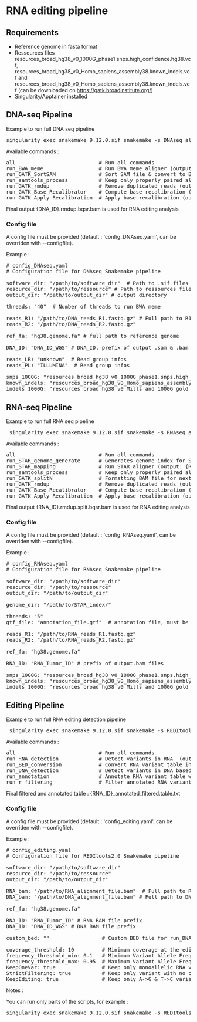 # RNA editing pipeline


## Requirements 

- Reference genome in fasta format
- Ressources files resources_broad_hg38_v0_1000G_phase1.snps.high_confidence.hg38.vcf, resources_broad_hg38_v0_Homo_sapiens_assembly38.known_indels.vcf and resources_broad_hg38_v0_Homo_sapiens_assembly38.known_indels.vcf (can be downloaded on https://gatk.broadinstitute.org/)
- Singularity/Apptainer installed


## DNA-seq Pipeline 

Example to run full DNA seq pipeline

<pre>singularity exec snakemake_9.12.0.sif snakemake -s DNAseq_align_pipeline.sf --cores 4 all </pre>

Available commands : 

<pre>all                           # Run all commands
run_BWA_meme                  # Run BWA meme aligner (output : {DNA_ID}.sam)
run_GATK_SortSAM              # Sort SAM file & convert to BAM file (output : {DNA_ID}.sort.bam) 
run_samtools_process          # Keep only properly paired aligned reads with a MAPQ ≥ 20  (output : {DNA_ID}.processed.bam)
run_GATK_rmdup                # Remove duplicated reads (output : {DNA_ID}.rmdup.bam) 
run_GATK_Base_Recalibrator    # Compute base recalibration (output : {DNA_ID}_recal_data.table) 
run_GATK_Apply_Recalibration  # Apply base recalibration (output : {DNA_ID}.rmdup.bqsr.bam) 
</pre>

Final output {DNA_ID}.rmdup.bqsr.bam is used for RNA editing analysis 
 

### Config file 

A config file must be provided (default : 'config_DNAseq.yaml',  can be overriden with --configfile).

Example : 

<pre># config_DNAseq.yaml
# Configuration file for DNAseq Snakemake pipeline

software_dir: "/path/to/software_dir"  # Path to .sif files and Rscript 
resource_dir: "/path/to/ressource" # Path to ressources files (GATK ressources files)
output_dir: "/path/to/output_dir" # output directory 

threads: "40"  # Number of threads to run BWA meme

reads_R1: "/path/to/DNA_reads_R1.fastq.gz" # Full path to R1 & R2 fastq files
reads_R2: "/path/to/DNA_reads_R2.fastq.gz"

ref_fa: "hg38.genome.fa" # full path to reference genome 

DNA_ID: "DNA_ID_WGS" # DNA_ID, prefix of output .sam & .bam files

reads_LB: "unknown"  # Read group infos 
reads_PL: "ILLUMINA"  # Read group infos 

snps_1000G: "resources_broad_hg38_v0_1000G_phase1.snps.high_confidence.hg38.vcf"
known_indels: "resources_broad_hg38_v0_Homo_sapiens_assembly38.known_indels.vcf"
indels_1000G: "resources_broad_hg38_v0_Mills_and_1000G_gold_standard.indels.hg38.vcf"
</pre>


## RNA-seq Pipeline 

Example to run full RNA seq pipeline 

<pre> singularity exec snakemake_9.12.0.sif snakemake -s RNAseq_align_pipeline.sf --cores 4 all</pre>


Available commands : 

<pre>all                           # Run all commands
run_STAR_genome_generate      # Generates genome index for STAR 
run_STAR_mapping              # Run STAR aligner (output: {RNA_ID}Aligned.sortedByCoord.out.bam)
run_samtools_process          # Keep only properly paired aligned reads with a MAPQ ≥ 20 (output : {RNA_ID}.processed.bam") 
run_GATK_splitN               # Formatting BAM file for next processing steps (output : {RNA_ID}.split.bam")    
run_GATK_rmdup                # Remove duplicated reads (output : {RNA_ID}.rmdup.bam)
run_GATK_Base_Recalibrator    # Compute base recalibration (output : {RNA_ID}_recal_data.table")
run_GATK_Apply_Recalibration  # Apply base recalibration (output : {RNA_ID}.rmdup.split.bqsr.bam ) 
</pre>

Final output {RNA_ID}.rmdup.split.bqsr.bam is used for RNA editing analysis 

### Config file 

A config file must be provided (default : 'config_RNAseq.yaml',  can be overriden with --configfile).

Example : 

<pre># config_RNAseq.yaml
# Configuration file for RNAseq Snakemake pipeline

software_dir: "/path/to/software_dir"
resource_dir: "/path/to/ressource"
output_dir: "/path/to/output_dir"  

genome_dir: "/path/to/STAR_index/" 

threads: "5"
gtf_file: "annotation_file.gtf"  # annotation file, must be located in resource_dir 

reads_R1: "/path/to/RNA_reads_R1.fastq.gz"
reads_R2: "/path/to/RNA_reads_R2.fastq.gz"

ref_fa: "hg38.genome.fa"

RNA_ID: "RNA_Tumor_ID" # prefix of output.bam files

snps_1000G: "resources_broad_hg38_v0_1000G_phase1.snps.high_confidence.hg38.vcf"
known_indels: "resources_broad_hg38_v0_Homo_sapiens_assembly38.known_indels.vcf"
indels_1000G: "resources_broad_hg38_v0_Mills_and_1000G_gold_standard.indels.hg38.vcf"
</pre>  


## Editing Pipeline

Example to run full RNA editing detection pipeline 

<pre> singularity exec snakemake_9.12.0.sif snakemake -s REDItools2_pipeline.sf --cores 4 all</pre>

Available commands : 

<pre>all                           # Run all commands 
run_RNA_detection             # Detect variants in RNA  (output : {RNA_ID}.table.txt )
run_BED_conversion            # Convert RNA variant table in BED table for DNA variant detection  (output : {RNA_ID}.table.bed )
run_DNA_detection             # Detect variants in DNA based on RNA variant positions (output : {DNA_ID}.table.txt )
run_annotation                # Annotate RNA variant table with DNA variant table (output : {RNA_ID}_annotated.table.txt )   
run_r_filtering               # Filter annotated RNA variant table (output : {RNA_ID}_annotated_filtered.table.txt )
</pre>

Final filtered and annotated table : {RNA_ID}_annotated_filtered.table.txt

### Config file 

A config file must be provided (default : 'config_editing.yaml',  can be overriden with --configfile).

Example : 

<pre># config_editing.yaml
# Configuration file for REDItools2.0 Snakemake pipeline

software_dir: "/path/to/software_dir"
resource_dir: "/path/to/ressource"
output_dir: "/path/to/output_dir"

RNA_bam: "/path/to/RNA_alignment_file.bam"  # Full path to RNA BAM file
DNA_bam: "/path/to/DNA_alignment_file.bam" # Full path to DNA BAM file

ref_fa: "hg38.genome.fa"

RNA_ID: "RNA_Tumor_ID" # RNA BAM file prefix
DNA_ID: "DNA_ID_WGS" # DNA BAM file prefix

custom_bed: ""                 # Custom BED file for run_DNA_detection step (if not running run_BED_conversion step) 

coverage_threshold: 10         # Minimum coverage at the edited site
frequency_threshold_min: 0.1   # Minimum Variant Allele Frequency
frequency_threshold_max: 0.95  # Maximum Variant Allele Frequency
KeepOneVar: true               # Keep only monoallelic RNA variant (true or false)
StrictFiltering: true          # Keep only variant with no change in DNA corresponding position  (true or false)
KeepEditing: true              # Keep only A->G & T->C variants (true or false)
</pre>   


Notes : 

You can run only parts of the scripts, for example : 

<pre>singularity exec snakemake_9.12.0.sif snakemake -s REDItools2_pipeline.sf --cores 4 run_annotation run_r_filtering </pre>
